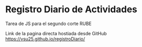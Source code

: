 # Registro Diario de Actividades
Tarea de JS para el segundo corte RUBE

Link de la pagina directa hostiada desde GitHub
https://vsu25.github.io/registroDiario/
